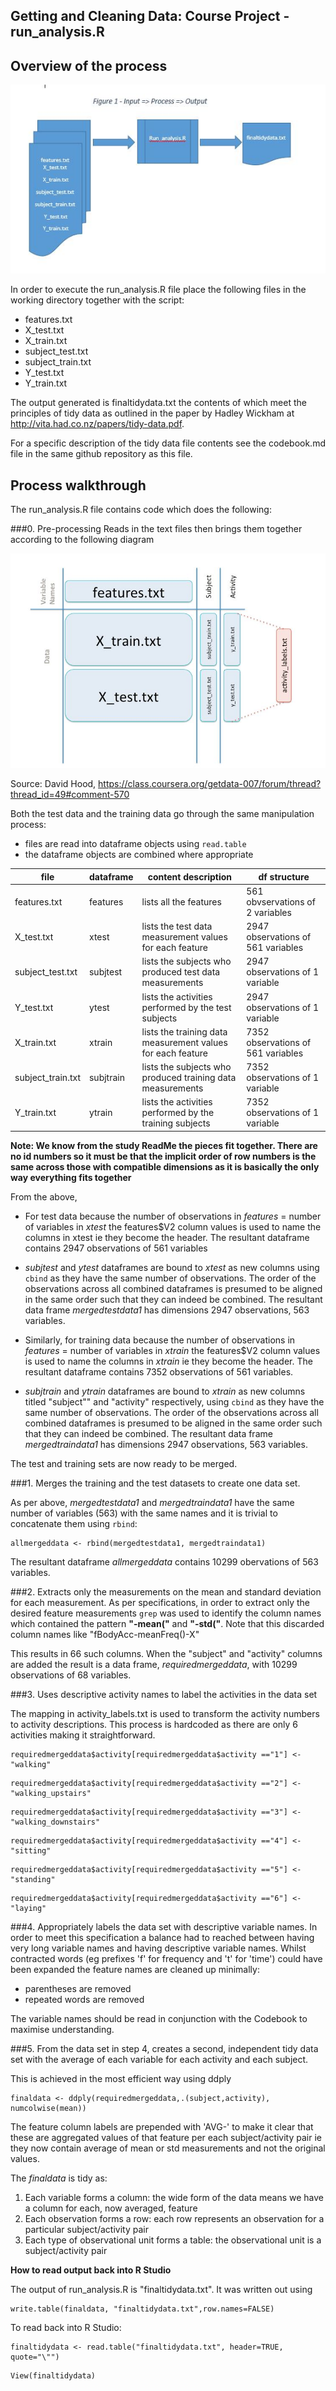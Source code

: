 Getting and Cleaning Data: Course Project - run_analysis.R
------------------------------------------

## Overview of the process

![](process.jpg?raw=true)

In order to execute the run_analysis.R file place the following files in the working directory together with the script:

* features.txt
* X_test.txt
* X_train.txt
* subject_test.txt
* subject_train.txt
* Y_test.txt
* Y_train.txt

The output generated is finaltidydata.txt the contents of which meet the principles of tidy data as outlined in the paper by Hadley Wickham at http://vita.had.co.nz/papers/tidy-data.pdf.

For a specific description of the tidy data file contents see the codebook.md file in the same github repository as this file.

## Process walkthrough
The run_analysis.R file contains code which does the following:

###0. Pre-processing
Reads in the text files then brings them together according to the following diagram

![](textdiagram.JPG?raw=true)

Source: David Hood, https://class.coursera.org/getdata-007/forum/thread?thread_id=49#comment-570


Both the test data and the training data go through the same manipulation process:

* files are read into dataframe objects using `read.table`
* the dataframe objects are combined where appropriate


| file              | dataframe | content description                                         |df structure                      |
|-------------------|-----------|-------------------------------------------------------------|----------------------------------|
| features.txt      | features  | lists all the features                                      | 561 obvservations of 2 variables   |
| X_test.txt        | xtest     | lists the test data measurement values for each feature     | 2947 observations of 561 variables |
| subject_test.txt  | subjtest  | lists the subjects who produced test data measurements      | 2947 observations of 1 variable    |
| Y_test.txt        | ytest     | lists the activities performed by the test subjects         | 2947 observations of 1 variable    |
| X_train.txt       | xtrain    | lists the training data measurement values for each feature | 7352 observations of 561 variables |
| subject_train.txt | subjtrain | lists the subjects who produced training data measurements  | 7352 observations of 1 variable    |
| Y_train.txt       | ytrain    | lists the activities performed by the training subjects     | 7352 observations of 1 variable    |

**Note: We know from the study ReadMe the pieces fit together. There are no id numbers so it must be that the implicit order of row numbers is the same across those with compatible dimensions as it is basically the only way everything fits together**

From the above,
 
* For test data because the number of observations in *features* = number of variables in *xtest* the features$V2 column values is used to name the columns in xtest ie they become the header. The resultant dataframe contains 2947 observations of 561 variables

* *subjtest* and *ytest* dataframes are bound to *xtest* as new columns using `cbind` as they have the same number of observations. The order of the observations across all combined dataframes is presumed to be aligned in the same order such that they can indeed be combined. The resultant data frame *mergedtestdata1* has dimensions 2947 observations, 563 variables.

* Similarly, for training data because the number of observations in *features* = number of variables in *xtrain* the features$V2 column values is used to name the columns in *xtrain* ie they become the header. The resultant dataframe contains 7352 observations of 561 variables.

* *subjtrain* and *ytrain* dataframes are bound to *xtrain* as new columns titled "subject"" and "activity" respectively, using `cbind` as they have the same number of observations. The order of the observations across all combined dataframes is presumed to be aligned in the same order such that they can indeed be combined. The resultant data frame *mergedtraindata1* has dimensions 2947 observations, 563 variables.

The test and training sets are now ready to be merged.


###1. Merges the training and the test datasets to create one data set.

As per above, *mergedtestdata1* and *mergedtraindata1* have the same number of variables (563) with the same names and it is trivial to concatenate them using `rbind`:

```{r}
allmergeddata <- rbind(mergedtestdata1, mergedtraindata1)
```

The resultant dataframe *allmergeddata* contains 10299 obervations of 563 variables.

###2. Extracts only the measurements on the mean and standard deviation for each measurement. 
As per specifications, in order to extract only the desired feature measurements `grep` was used to identify the column names which contained the pattern **"-mean("** and **"-std("**. Note that this discarded column names like "fBodyAcc-meanFreq()-X"

This results in 66 such columns. When the "subject" and "activity" columns are added  the result is a data frame, *requiredmergeddata*, with 10299 observations of 68 variables.

###3. Uses descriptive activity names to label the activities in the data set

The mapping in activity_labels.txt is used to transform the activity numbers to activity descriptions. This process is hardcoded as there are only 6 activities making it straightforward.

```{r}
requiredmergeddata$activity[requiredmergeddata$activity =="1"] <- "walking"
```
```{r}
requiredmergeddata$activity[requiredmergeddata$activity =="2"] <- "walking_upstairs"
```
```{r}
requiredmergeddata$activity[requiredmergeddata$activity =="3"] <- "walking_downstairs"
```
```{r}
requiredmergeddata$activity[requiredmergeddata$activity =="4"] <- "sitting"
```
```{r}
requiredmergeddata$activity[requiredmergeddata$activity =="5"] <- "standing"
```
```{r}
requiredmergeddata$activity[requiredmergeddata$activity =="6"] <- "laying"
```

###4. Appropriately labels the data set with descriptive variable names. 
In order to meet this specification a balance had to reached between having very long variable names and having descriptive variable names. Whilst contracted words (eg prefixes 'f' for frequency and 't' for 'time') could have been expanded the feature names are cleaned up minimally:

* parentheses are removed
* repeated words are removed

The variable names should be read in conjunction with the Codebook to maximise understanding. 

###5. From the data set in step 4, creates a second, independent tidy data set with the average of each variable for each activity and each subject.

This is achieved in the most efficient way using ddply

```{r}
finaldata <- ddply(requiredmergeddata,.(subject,activity), numcolwise(mean))
```

The feature column labels are prepended with 'AVG-' to make it clear that these are aggregated values of that feature per each subject/activity pair ie they now contain average of mean or std measurements and not the original values. 

The *finaldata* is tidy as:

1. Each variable forms a column: the wide form of the data means we have a column for each, now averaged, feature
2. Each observation forms a row: each row represents an observation for a particular subject/activity pair
3. Each type of observational unit forms a table: the observational unit is a subject/activity pair

**How to read output back into R Studio**

The output of run_analysis.R is "finaltidydata.txt". It was written out using

```{r}
write.table(finaldata, "finaltidydata.txt",row.names=FALSE)
```

To read back into R Studio:

```{r}
finaltidydata <- read.table("finaltidydata.txt", header=TRUE, quote="\"")
```

```{r}
View(finaltidydata)
```



